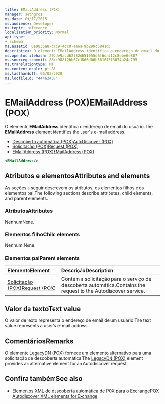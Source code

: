 ```yaml
---
title: EMailAddress (POX)
manager: sethgros
ms.date: 09/17/2015
ms.audience: Developer
ms.topic: reference
localization_priority: Normal
api_type:
- schema
ms.assetid: 0e9836a8-ccc9-4cc0-aa6a-9b299c5841d0
description: O elemento EMailAddress identifica o endereço de email do usuário.
ms.openlocfilehash: 207de9acd62782d651055d6f6dab12c8ebe6e807
ms.sourcegitcommit: 88ec988f2bb67c1866d06b361615f3674a24e795
ms.translationtype: MT
ms.contentlocale: pt-BR
ms.lasthandoff: 06/03/2020
ms.locfileid: "44463437"
---
```

# <a name="emailaddress-pox"></a><span data-ttu-id="3e2fe-103">EMailAddress (POX)</span><span class="sxs-lookup"><span data-stu-id="3e2fe-103">EMailAddress (POX)</span></span>

<span data-ttu-id="3e2fe-104">O elemento **EMailAddress** identifica o endereço de email do usuário.</span><span class="sxs-lookup"><span data-stu-id="3e2fe-104">The **EMailAddress** element identifies the user's e-mail address.</span></span> 
  
- [<span data-ttu-id="3e2fe-105">Descoberta automática (POX)</span><span class="sxs-lookup"><span data-stu-id="3e2fe-105">AutoDiscover (POX)</span></span>](autodiscover-pox.md) 
- [<span data-ttu-id="3e2fe-106">Solicitação (POX)</span><span class="sxs-lookup"><span data-stu-id="3e2fe-106">Request (POX)</span></span>](request-pox.md) 
- [<span data-ttu-id="3e2fe-107">EMailAddress (POX)</span><span class="sxs-lookup"><span data-stu-id="3e2fe-107">EMailAddress (POX)</span></span>](emailaddress-pox.md)
  
```xml
<EMailAddress/>
```

## <a name="attributes-and-elements"></a><span data-ttu-id="3e2fe-108">Atributos e elementos</span><span class="sxs-lookup"><span data-stu-id="3e2fe-108">Attributes and elements</span></span>

<span data-ttu-id="3e2fe-109">As seções a seguir descrevem os atributos, os elementos filhos e os elementos pai.</span><span class="sxs-lookup"><span data-stu-id="3e2fe-109">The following sections describe attributes, child elements, and parent elements.</span></span>
  
### <a name="attributes"></a><span data-ttu-id="3e2fe-110">Atributos</span><span class="sxs-lookup"><span data-stu-id="3e2fe-110">Attributes</span></span>

<span data-ttu-id="3e2fe-111">Nenhum</span><span class="sxs-lookup"><span data-stu-id="3e2fe-111">None.</span></span>
  
### <a name="child-elements"></a><span data-ttu-id="3e2fe-112">Elementos filho</span><span class="sxs-lookup"><span data-stu-id="3e2fe-112">Child elements</span></span>

<span data-ttu-id="3e2fe-113">Nenhum.</span><span class="sxs-lookup"><span data-stu-id="3e2fe-113">None.</span></span>
  
### <a name="parent-elements"></a><span data-ttu-id="3e2fe-114">Elementos pai</span><span class="sxs-lookup"><span data-stu-id="3e2fe-114">Parent elements</span></span>

|<span data-ttu-id="3e2fe-115">**Elemento**</span><span class="sxs-lookup"><span data-stu-id="3e2fe-115">**Element**</span></span>|<span data-ttu-id="3e2fe-116">**Descrição**</span><span class="sxs-lookup"><span data-stu-id="3e2fe-116">**Description**</span></span>|
|:-----|:-----|
|[<span data-ttu-id="3e2fe-117">Solicitação (POX)</span><span class="sxs-lookup"><span data-stu-id="3e2fe-117">Request (POX)</span></span>](request-pox.md) <br/> |<span data-ttu-id="3e2fe-118">Contém a solicitação para o serviço de descoberta automática.</span><span class="sxs-lookup"><span data-stu-id="3e2fe-118">Contains the request to the Autodiscover service.</span></span>  <br/> |
   
## <a name="text-value"></a><span data-ttu-id="3e2fe-119">Valor de texto</span><span class="sxs-lookup"><span data-stu-id="3e2fe-119">Text value</span></span>

<span data-ttu-id="3e2fe-120">O valor de texto representa o endereço de email de um usuário.</span><span class="sxs-lookup"><span data-stu-id="3e2fe-120">The text value represents a user's e-mail address.</span></span>
  
## <a name="remarks"></a><span data-ttu-id="3e2fe-121">Comentários</span><span class="sxs-lookup"><span data-stu-id="3e2fe-121">Remarks</span></span>

<span data-ttu-id="3e2fe-122">O elemento [LegacyDN (POX)](legacydn-pox.md) fornece um elemento alternativo para uma solicitação de descoberta automática.</span><span class="sxs-lookup"><span data-stu-id="3e2fe-122">The [LegacyDN (POX)](legacydn-pox.md) element provides an alternative element for an Autodiscover request.</span></span> 
  
## <a name="see-also"></a><span data-ttu-id="3e2fe-123">Confira também</span><span class="sxs-lookup"><span data-stu-id="3e2fe-123">See also</span></span>

- [<span data-ttu-id="3e2fe-124">Elementos XML de descoberta automática de POX para o Exchange</span><span class="sxs-lookup"><span data-stu-id="3e2fe-124">POX Autodiscover XML elements for Exchange</span></span>](pox-autodiscover-xml-elements-for-exchange.md)


